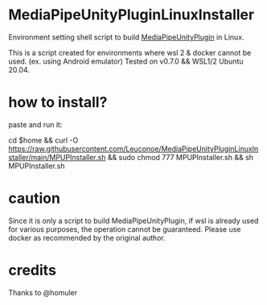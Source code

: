 # MediaPipeUnityPluginLinuxInstaller

Environment setting shell script to build [MediaPipeUnityPlugin](https://github.com/homuler/MediaPipeUnityPlugin) in Linux.

This is a script created for environments where wsl 2 & docker cannot be used. (ex. using Android emulator)
Tested on v0.7.0 && WSL1/2 Ubuntu 20.04.

# how to install?
paste and run it:

cd $home && curl -O https://raw.githubusercontent.com/Leuconoe/MediaPipeUnityPluginLinuxInstaller/main/MPUPInstaller.sh && sudo chmod 777 MPUPInstaller.sh && sh MPUPInstaller.sh

# caution

Since it is only a script to build MediaPipeUnityPlugin, if wsl is already used for various purposes, the operation cannot be guaranteed. Please use docker as recommended by the original author.

# credits

Thanks to @homuler
